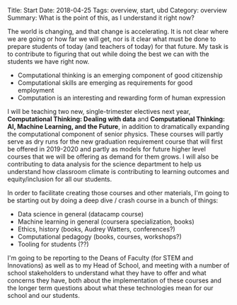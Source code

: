 Title: Start 
Date: 2018-04-25
Tags: overview, start, ubd
Category: overview
Summary: What is the point of this, as I understand it right now?



The world is changing, and that change is accelerating.  It is not clear where we are going or how far we will get, nor is it clear what must be done to prepare students of today (and  teachers of today) for that future.  My task is to contribute to figuring that out while doing the best we can with the students we have right now.

 * Computational thinking is an emerging component of good citizenship
 * Computational skills are emerging as requirements for good employment
 * Computation is an interesting and rewarding form of human expression


I will be teaching two new, single-trimester electives next year, **Computational Thinking: Dealing with data** and **Computational Thinking: AI, Machine Learning, and the Future**, in addition to dramatically expanding the computational component of senior physics.  These courses will partly serve as dry runs for the new graduation requirement course that will first be offered in 2019-2020 and partly as models for future higher level courses that we will be offering as demand for them grows.  I will also be contributing to data analysis for the science department to help us understand how classroom climate is contributing to learning outcomes and equity/inclusion for all our students.  

In order to facilitate creating those courses and other materials, I'm going to be starting out by doing a deep dive / crash course in a bunch of things:

 * Data science in general (datacamp course)
 * Machine learning in general (coursera specialization, books)
 * Ethics, history (books, Audrey Watters, conferences?)
 * Computational pedagogy (books, courses, workshops?)
 * Tooling for students (??)


I'm going to be reporting to the Deans of Faculty (for STEM and Innovations) as well as to my Head of School, and meeting with a number of school stakeholders to understand what they have to offer and what concerns they have, both about the implementation of these courses and the longer term questions about what these technologies mean for our school and our students.



